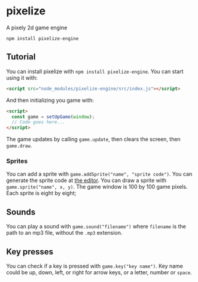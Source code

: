 # pixelize

A pixely 2d game engine

`npm install pixelize-engine`

## Tutorial

You can install pixelize with `npm install pixelize-engine`.
You can start using it with:

```html
<script src="node_modules/pixelize-engine/src/index.js"></script>
```

And then initializing you game with:

```html
<script>
  const game = setUpGame(window);
  // Code goes here...
</script>
```

The game updates by calling `game.update`, then clears the screen, then `game.draw`.

### Sprites

You can add a sprite with `game.addSprite("name", "sprite code")`. You can generate the sprite code at [the editor](https://pixelizer.netlify.app/site/editor.html). You can draw a sprite with `game.sprite("name", x, y)`. The game window is 100 by 100 game pixels. Each sprite is eight by eight;

## Sounds

You can play a sound with `game.sound("filename")` where `filename` is the path to an mp3 file, without the `.mp3` extension.

## Key presses

You can check if a key is pressed with `game.key("key name")`. Key name could be up, down, left, or right for arrow keys, or a letter, number or `space`.

